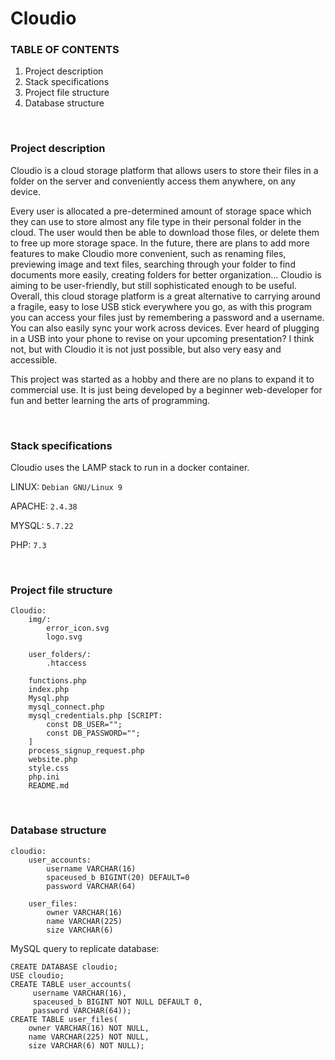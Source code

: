
# Cloudio

### TABLE OF CONTENTS

1.  Project description
2.  Stack specifications
3.  Project file structure
4.  Database structure
&nbsp;

&nbsp;

### Project description

Cloudio is a cloud storage platform that allows users to store their files in a folder on the server and conveniently access them anywhere,
on any device.

Every user is allocated a pre-determined amount of storage space which they can use to store almost any file type in their personal folder
in the cloud. The user would then be able to download those files, or delete them to free up more storage space. In the future, there are
plans to add more features to make Cloudio more convenient, such as renaming files, previewing image and text files, searching through your
folder to find documents more easily, creating folders for better organization... Cloudio is aiming to be user-friendly, but still
sophisticated enough to be useful. Overall, this cloud storage platform is a great alternative to carrying around a fragile, easy to lose
USB stick everywhere you go, as with this program you can access your files just by remembering a password and a username. You can also
easily sync your work across devices. Ever heard of plugging in a USB into your phone to revise on your upcoming presentation? I think not,
but with Cloudio it is not just possible, but also very easy and accessible.

This project was started as a hobby and there are no plans to expand it to commercial use. It is just being developed
by a beginner web-developer for fun and better learning the arts of programming.
&nbsp;

&nbsp;

### Stack specifications

Cloudio uses the LAMP stack to run in a docker container.

LINUX: `Debian GNU/Linux 9`

APACHE: `2.4.38`

MYSQL: `5.7.22`

PHP: `7.3`
&nbsp;

&nbsp;

### Project file structure
```
Cloudio:
    img/:
        error_icon.svg
        logo.svg

    user_folders/:
        .htaccess

    functions.php
    index.php
    Mysql.php
    mysql_connect.php
    mysql_credentials.php [SCRIPT:
        const DB_USER="";
        const DB_PASSWORD="";
    ]
    process_signup_request.php
    website.php
    style.css
    php.ini
    README.md
```
&nbsp;

### Database structure
```
cloudio:
    user_accounts:
        username VARCHAR(16)
        spaceused_b BIGINT(20) DEFAULT=0
        password VARCHAR(64)

    user_files:
        owner VARCHAR(16)
        name VARCHAR(225)
        size VARCHAR(6)
```
MySQL query to replicate database:
```
CREATE DATABASE cloudio;
USE cloudio;
CREATE TABLE user_accounts(
     username VARCHAR(16),
     spaceused_b BIGINT NOT NULL DEFAULT 0,
     password VARCHAR(64));
CREATE TABLE user_files(
    owner VARCHAR(16) NOT NULL,
    name VARCHAR(225) NOT NULL,
    size VARCHAR(6) NOT NULL);
```
